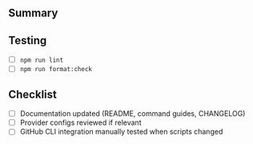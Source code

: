 ## Summary

<!-- Provide a short overview of the change. Link related issues. -->

## Testing

<!-- List commands that were run or explain how behaviour was verified. -->

- [ ] `npm run lint`
- [ ] `npm run format:check`

## Checklist

- [ ] Documentation updated (README, command guides, CHANGELOG)
- [ ] Provider configs reviewed if relevant
- [ ] GitHub CLI integration manually tested when scripts changed

